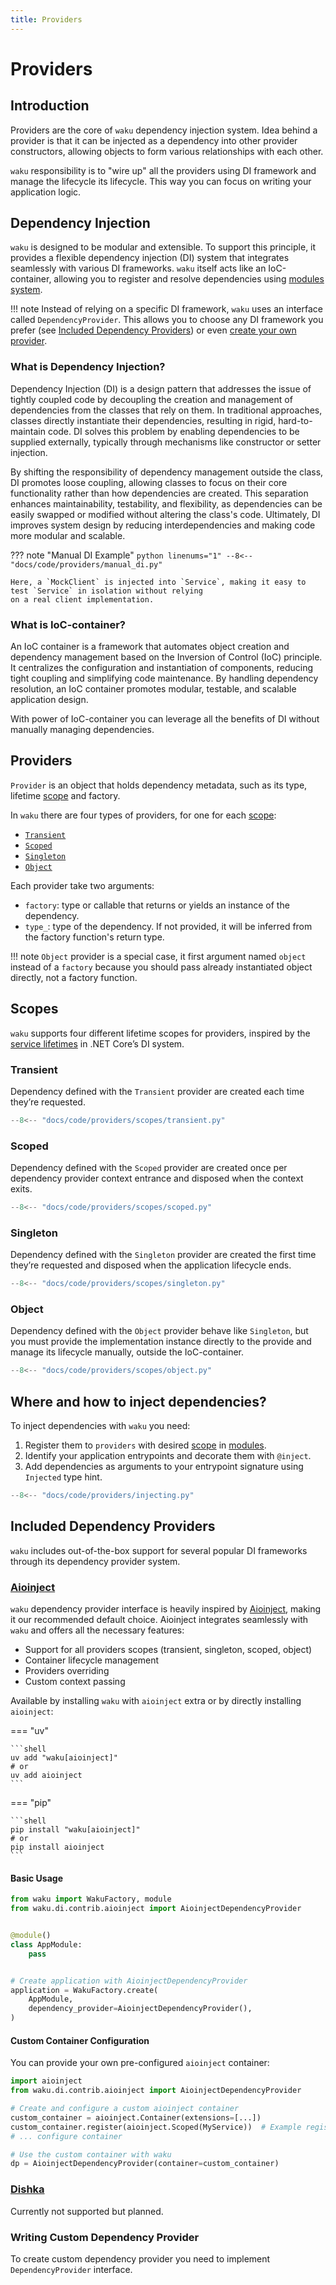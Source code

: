 ```yaml
---
title: Providers
---
```


# Providers

## Introduction

Providers are the core of `waku` dependency injection system.
Idea behind a provider is that it can be injected as a dependency into other provider constructors,
allowing objects to form various relationships with each other.

`waku` responsibility is to "wire up" all the providers using DI framework and manage the lifecycle its lifecycle.
This way you can focus on writing your application logic.

## Dependency Injection

`waku` is designed to be modular and extensible.
To support this principle, it provides a flexible dependency injection (DI) system that integrates seamlessly
with various DI frameworks. `waku` itself acts like an IoC-container,
allowing you to register and resolve dependencies using [modules system](modules.md).

!!! note
    Instead of relying on a specific DI framework, `waku` uses an interface called `DependencyProvider`.
    This allows you to choose any DI framework you prefer (see [Included Dependency Providers](#included-dependency-providers))
    or even [create your own provider](#writing-custom-dependency-provider).

### What is Dependency Injection?

Dependency Injection (DI) is a design pattern that addresses the issue of tightly coupled code by decoupling the
creation and management of dependencies from the classes that rely on them. In traditional approaches, classes directly
instantiate their dependencies, resulting in rigid, hard-to-maintain code. DI solves this problem by enabling
dependencies to be supplied externally, typically through mechanisms like constructor or setter injection.

By shifting the responsibility of dependency management outside the class, DI promotes loose coupling, allowing classes
to focus on their core functionality rather than how dependencies are created. This separation enhances maintainability,
testability, and flexibility, as dependencies can be easily swapped or modified without altering the class's code.
Ultimately, DI improves system design by reducing interdependencies and making code more modular and scalable.

??? note "Manual DI Example"
    ```python linenums="1"
    --8<-- "docs/code/providers/manual_di.py"
    ```

    Here, a `MockClient` is injected into `Service`, making it easy to test `Service` in isolation without relying
    on a real client implementation.

### What is IoC-container?

An IoC container is a framework that automates object creation and dependency management based on the Inversion of
Control (IoC) principle. It centralizes the configuration and instantiation of components, reducing tight coupling and
simplifying code maintenance. By handling dependency resolution, an IoC container promotes modular, testable, and
scalable application design.

With power of IoC-container you can leverage all the benefits of DI without manually managing dependencies.

## Providers

`Provider` is an object that holds dependency metadata, such as its type, lifetime [scope](#scopes) and factory.

In `waku` there are four types of providers, for one for each [scope](#scopes):

- [`Transient`](#transient)
- [`Scoped`](#scoped)
- [`Singleton`](#singleton)
- [`Object`](#object)

Each provider take two arguments:

- `factory`: type or callable that returns or yields an instance of the dependency.
- `type_`: type of the dependency. If not provided, it will be inferred from the factory function's return type.

!!! note
    `Object` provider is a special case, it first argument named `object` instead of a `factory` because you should
    pass already instantiated object directly, not a factory function.

## Scopes

`waku` supports four different lifetime scopes for providers, inspired by
the [service lifetimes](https://learn.microsoft.com/en-us/dotnet/core/extensions/dependency-injection#service-lifetimes)
in .NET Core’s DI system.

### Transient

Dependency defined with the `Transient` provider are created each time they’re requested.

```python hl_lines="6" linenums="1"
--8<-- "docs/code/providers/scopes/transient.py"
```

### Scoped

Dependency defined with the `Scoped` provider are created once per dependency provider context entrance and disposed
when the context exits.

```python hl_lines="6" linenums="1"
--8<-- "docs/code/providers/scopes/scoped.py"
```

### Singleton

Dependency defined with the `Singleton` provider are created the first time they’re requested and disposed when the
application lifecycle ends.

```python hl_lines="6" linenums="1"
--8<-- "docs/code/providers/scopes/singleton.py"
```

### Object

Dependency defined with the `Object` provider behave like `Singleton`, but you must provide the implementation instance
directly to the provide and manage its lifecycle manually, outside the IoC-container.

```python hl_lines="8" linenums="1"
--8<-- "docs/code/providers/scopes/object.py"
```

## Where and how to inject dependencies?

To inject dependencies with `waku` you need:

1. Register them to `providers` with desired [scope](#scopes) in [modules](modules.md).
2. Identify your application entrypoints and decorate them with `@inject`.
3. Add dependencies as arguments to your entrypoint signature using `Injected` type hint.

```python linenums="1"
--8<-- "docs/code/providers/injecting.py"
```

## Included Dependency Providers

`waku` includes out-of-the-box support for several popular DI frameworks through its dependency provider system.

### [Aioinject](https://github.com/ThirVondukr/aioinject/)

`waku` dependency provider interface is heavily inspired by [Aioinject](https://github.com/ThirVondukr/aioinject),
making it our recommended default choice.
Aioinject integrates seamlessly with `waku` and offers all the necessary features:

- Support for all providers scopes (transient, singleton, scoped, object)
- Container lifecycle management
- Providers overriding
- Custom context passing

Available by installing `waku` with `aioinject` extra or by directly installing `aioinject`:

=== "uv"

    ```shell
    uv add "waku[aioinject]"
    # or
    uv add aioinject
    ```

=== "pip"

    ```shell
    pip install "waku[aioinject]"
    # or
    pip install aioinject
    ```

#### Basic Usage

```python linenums="1"
from waku import WakuFactory, module
from waku.di.contrib.aioinject import AioinjectDependencyProvider


@module()
class AppModule:
    pass


# Create application with AioinjectDependencyProvider
application = WakuFactory.create(
    AppModule,
    dependency_provider=AioinjectDependencyProvider(),
)

```

#### Custom Container Configuration

You can provide your own pre-configured `aioinject` container:

```python linenums="1"
import aioinject
from waku.di.contrib.aioinject import AioinjectDependencyProvider

# Create and configure a custom aioinject container
custom_container = aioinject.Container(extensions=[...])
custom_container.register(aioinject.Scoped(MyService))  # Example registration
# ... configure container

# Use the custom container with waku
dp = AioinjectDependencyProvider(container=custom_container)

```

### [Dishka](https://github.com/ThirVondukr/dishka)

Currently not supported but planned.

### Writing Custom Dependency Provider

To create custom dependency provider you need to implement `DependencyProvider` interface.
